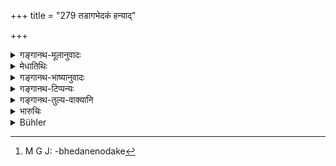 +++
title = "279 तडागभेदकं हन्याद्"

+++

<details><summary>गङ्गानथ-मूलानुवादः</summary>

If a man breaks open a tank, he shall be slain in the water, or by simple form of death; or, he may repair the damage and be made to fay the highest amercement.—(279)
</details>

<details><summary>मेधातिथिः</summary>

**तडाग**ग्रहणम् उपलक्षणार्थम् । 

- नद्युदकहरणे ऽप्य् अयं दोष इति <u>केचित्</u> । 

- <u>तद्</u> <u>अयुक्तम्</u> । महान् हि तडागभेदने ऽपराधः । स्वल्पो नदीभेदने । तडागस्य हि वप्रभेदनेनोदखरणे[^६९६] ऽप्य् अयम् एव विधिः ॥ ९.२७९ ॥


[^६९६]:
     M G J: -bhedanenodake
</details>

<details><summary>गङ्गानथ-भाष्यानुवादः</summary>

‘*Tank*’—has been mentioned only by way of an illustration.

The same thing applies to the ‘stealing’ of the water of a river also;—say some people.

This however is not right; because the harm done in the breaking of the tank is very great; and it is only slight in the case of the breaking of a river-dam.

The law here laid down applies also to the case of cutting the embankments of a tank.—(279)
</details>

<details><summary>गङ्गानथ-टिप्पन्यः</summary>

This verse is quoted in *Vivādaratnākara* (p. 365), which adds the following notes—‘*Apsu*’, *i.e*., by drowning in water,—‘*śuddhavadhena*’, by strangulation or such means of capital punishment, apart from water;—the penalty of ‘highest amercement’ is to be inflicted *along with* that of making him do the necessary repairs.
</details>

<details><summary>गङ्गानथ-तुल्य-वाक्यानि</summary>

**(verses 9.279-281)  
**

*Śaṅkha-Likhita* (Vivādaratnākara, p. 365).—‘One who breaks the dam of
pools, tanks, or vitiates a path or poisons liquid substances, shall have his limbs cut off.—For damaging an idol or a garden or a well, or bridges or drinking pools, the man should be compelled to repair the damage, to reconsecrate it, and to pay a fine of eight hundred.’

*Yājñavalkya* (2.278).—‘A woman who is very sinful, or who procures
abortion, or kills men, or who breaks a dam, should be drowned in water with a stone tied round her neck.’

Do. (2.273).—‘Those who steal elephants or horses should be impaled.’

*Kātyāyana* (Vivādaratnākara, p. 367).—‘One who breaks a wall, or
dismantles it or cuts iṭ, or who dams up the flow of water should be fined the first amercement.’

Do. (Do., p. 364).—‘If one steals, breaks or burns an idol of gods, or damages a temple, he should be fined the first amercement.’

*Vāysa* (Aparārka, p. 845).—‘The stealer of a horse should be put to
death by having his hands, feet and loin cut off; one who steals cattle shall have half of his foot cut off with a sharp instrument.’

*Viṣṇu* (Vivādaratnākara, p. 320).—‘One who steals a cow, or a horse, or
an elephant shall have his one hand and one foot cut off; and one who steals a goat shall have one hand cut off.’

*Nārada* (Vivādaratnākara, p. 321).—‘For stealing large animals, the
punishment is the highest amercement.

*Viṣṇu* (Do., p. 365).—‘Those cutting a dam should be put to death.’

*Yama* (Aparārka, p. 822).—‘If one takes away the water of a tank or
destroys the inlet of water, he should he made to pay the first amercement.—One who breaks the dam of a tank should be put to death in water, etc., (as in Manu 279).’
</details>

<details><summary>भारुचिः</summary>

वप्रं तटाकस्य भित्वोदकं हरतो वधो ऽप्स्व् अन्यत्र वा स्थले ऽशक्तस्य प्रतिसंस्कारे, शक्तस्यापि दण्डनम् । पुण्यानुबन्ध एवोभयोर् अप्य् अनुग्रहः कल्पितो भवति, तटाकस्वामिनः तटाकभेदकस्य च । प्रतिसंस्कारपक्षे चास्योत्तमसाहसः पणसहस्रम् ॥ ९.२७९ ॥
</details>

<details><summary>Bühler</summary>

279	Him who breaks (the dam of) a tank he shall slay (by drowning him) in water or by (some other) (mode of) capital punishment; or the offender may repair the (damage), but shall be made to pay the highest amercement.
</details>
